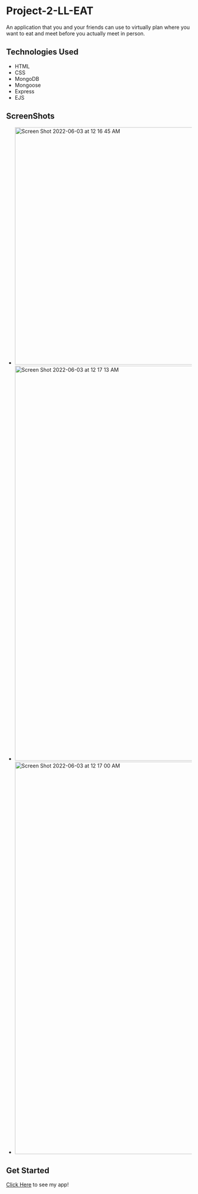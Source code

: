# Project-2-LL-EAT
An application that you and your friends can use to virtually plan where you want to eat and meet before you actually meet in person. 

## Technologies Used
* HTML
* CSS
* MongoDB
* Mongoose
* Express
* EJS

## ScreenShots
* <img width="644" alt="Screen Shot 2022-06-03 at 12 16 45 AM" src="https://user-images.githubusercontent.com/103865078/171806723-6817211d-302e-42a7-a695-fb90e2a9a172.png">
* <img width="1071" alt="Screen Shot 2022-06-03 at 12 17 13 AM" src="https://user-images.githubusercontent.com/103865078/171806813-b6d38c79-c284-4f5a-8117-529d61bb8ec8.png">
* <img width="1064" alt="Screen Shot 2022-06-03 at 12 17 00 AM" src="https://user-images.githubusercontent.com/103865078/171806926-91b085cd-9f1c-44a3-b637-b5e77d6c66f3.png">

## Get Started
[Click Here]() to see my app!
